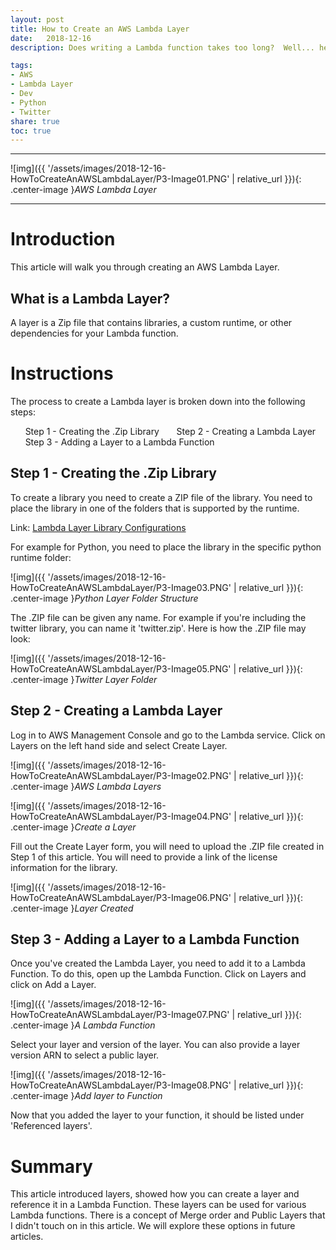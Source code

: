 ```yaml
---
layout: post
title: How to Create an AWS Lambda Layer
date:   2018-12-16
description: Does writing a Lambda function takes too long?  Well... here is how you can save time by layering libraries, custom runtime, or other dependencies all the way down.

tags:
- AWS
- Lambda Layer
- Dev
- Python
- Twitter
share: true
toc: true
---
```

---
![img]({{ '/assets/images/2018-12-16-HowToCreateAnAWSLambdaLayer/P3-Image01.PNG' | relative_url }}){: .center-image }*AWS Lambda Layer*

---
# Introduction
This article will walk you through creating an AWS Lambda Layer.  

## What is a Lambda Layer?

A layer is a Zip file that contains libraries, a custom runtime, or other dependencies for your Lambda function.

# Instructions
The process to create a Lambda layer is broken down into the following steps:

&nbsp;&nbsp;&nbsp;&nbsp;&nbsp;&nbsp;Step 1 - Creating the .Zip Library
&nbsp;&nbsp;&nbsp;&nbsp;&nbsp;&nbsp;Step 2 - Creating a Lambda Layer
&nbsp;&nbsp;&nbsp;&nbsp;&nbsp;&nbsp;Step 3 - Adding a Layer to a Lambda Function

## Step 1 - Creating the .Zip Library
To create a library you need to create a ZIP file of the library.  You need to place the library in one of the folders that is supported by the runtime.

Link: [Lambda Layer Library Configurations](https://docs.aws.amazon.com/lambda/latest/dg/configuration-layers.html#configuration-layers-path)

For example for Python, you need to place the library in the specific python runtime folder:

![img]({{ '/assets/images/2018-12-16-HowToCreateAnAWSLambdaLayer/P3-Image03.PNG' | relative_url }}){: .center-image }*Python Layer Folder Structure*

The .ZIP file can be given any name.  For example if you're including the twitter library, you can name it 'twitter.zip'.  Here is how the .ZIP file may look:

![img]({{ '/assets/images/2018-12-16-HowToCreateAnAWSLambdaLayer/P3-Image05.PNG' | relative_url }}){: .center-image }*Twitter Layer Folder*

## Step 2 - Creating a Lambda Layer
Log in to AWS Management Console and go to the Lambda service.  Click on Layers on the left hand side and select Create Layer.

![img]({{ '/assets/images/2018-12-16-HowToCreateAnAWSLambdaLayer/P3-Image02.PNG' | relative_url }}){: .center-image }*AWS Lambda Layers*


![img]({{ '/assets/images/2018-12-16-HowToCreateAnAWSLambdaLayer/P3-Image04.PNG' | relative_url }}){: .center-image }*Create a Layer*

Fill out the Create Layer form, you will need to upload the .ZIP file created in Step 1 of this article.  You will need to provide a link of the license information for the library.

![img]({{ '/assets/images/2018-12-16-HowToCreateAnAWSLambdaLayer/P3-Image06.PNG' | relative_url }}){: .center-image }*Layer Created*

## Step 3 - Adding a Layer to a Lambda Function
Once you've created the Lambda Layer, you need to add it to a Lambda Function.  To do this, open up the Lambda Function.  Click on Layers and click on Add a Layer.

![img]({{ '/assets/images/2018-12-16-HowToCreateAnAWSLambdaLayer/P3-Image07.PNG' | relative_url }}){: .center-image }*A Lambda Function*

Select your layer and version of the layer.  You can also provide a layer version ARN to select a public layer.

![img]({{ '/assets/images/2018-12-16-HowToCreateAnAWSLambdaLayer/P3-Image08.PNG' | relative_url }}){: .center-image }*Add layer to Function*

Now that you added the layer to your function, it should be listed under 'Referenced layers'.

# Summary

This article introduced layers, showed how you can create a layer and reference it in a Lambda Function.  These layers can be used for various Lambda functions.  There is a concept of Merge order and Public Layers that I didn't touch on in this article.  We will explore these options in future articles.
